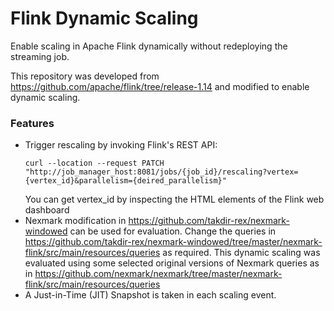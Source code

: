 # Flink Dynamic Scaling

Enable scaling in Apache Flink dynamically without redeploying the streaming job.

This repository was developed from https://github.com/apache/flink/tree/release-1.14 and modified to enable dynamic scaling.

### Features

* Trigger rescaling by invoking Flink's REST API:
  ```
  curl --location --request PATCH "http://job_manager_host:8081/jobs/{job_id}/rescaling?vertex={vertex_id}&parallelism={deired_parallelism}"
  ```
  You can get vertex_id by inspecting the HTML elements of the Flink web dashboard
* Nexmark modification in https://github.com/takdir-rex/nexmark-windowed can be used for evaluation.
  Change the queries in https://github.com/takdir-rex/nexmark-windowed/tree/master/nexmark-flink/src/main/resources/queries as required.
  This dynamic scaling was evaluated using some selected original versions of Nexmark queries as in https://github.com/nexmark/nexmark/tree/master/nexmark-flink/src/main/resources/queries
* A Just-in-Time (JIT) Snapshot is taken in each scaling event.
